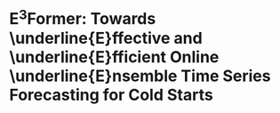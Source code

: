 # E$^3$Former: Towards \underline{E}ffective and \underline{E}fficient Online \underline{E}nsemble Time Series Forecasting for Cold Starts